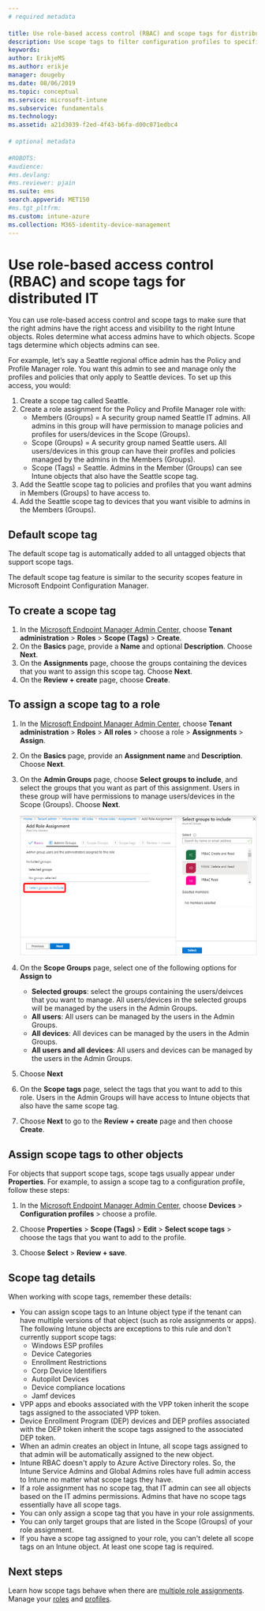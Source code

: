 ```yaml
---
# required metadata

title: Use role-based access control (RBAC) and scope tags for distributed IT in Intune | Microsoft Docs
description: Use scope tags to filter configuration profiles to specific roles.
keywords:
author: ErikjeMS
ms.author: erikje
manager: dougeby
ms.date: 08/06/2019
ms.topic: conceptual
ms.service: microsoft-intune
ms.subservice: fundamentals
ms.technology:
ms.assetid: a21d3039-f2ed-4f43-b6fa-d00c071edbc4

# optional metadata

#ROBOTS:
#audience:
#ms.devlang:
#ms.reviewer: pjain
ms.suite: ems
search.appverid: MET150
#ms.tgt_pltfrm:
ms.custom: intune-azure
ms.collection: M365-identity-device-management
---
```


# Use role-based access control (RBAC) and scope tags for distributed IT

You can use role-based access control and scope tags to make sure that the right admins have the right access and visibility to the right Intune objects. Roles determine what access admins have to which objects. Scope tags determine which objects admins can see.

For example, let’s say a Seattle regional office admin has the Policy and Profile Manager role. You want this admin to see and manage only the profiles and policies that only apply to Seattle devices. To set up this access, you would:

1. Create a scope tag called Seattle.
2. Create a role assignment for the Policy and Profile Manager role with: 
    - Members (Groups) = A security group named Seattle IT admins. All admins in this group will have  permission to manage policies and profiles for users/devices in the Scope (Groups).
    - Scope (Groups) = A security group named Seattle users. All users/devices in this group can have their profiles and policies managed by the admins in the Members (Groups). 
    - Scope (Tags) = Seattle. Admins in the Member (Groups) can see Intune objects that also have the Seattle scope tag.
3. Add the Seattle scope tag to policies and profiles that you want admins in Members (Groups) to have access to.
4. Add the Seattle scope tag to devices that you want visible to admins in the Members (Groups). 

## Default scope tag
The default scope tag is automatically added to all untagged objects that support scope tags.

The default scope tag feature is similar to the security scopes feature in Microsoft Endpoint Configuration Manager. 

## To create a scope tag

1. In the [Microsoft Endpoint Manager Admin Center](https://go.microsoft.com/fwlink/?linkid=2109431), choose **Tenant administration** > **Roles** > **Scope (Tags)** > **Create**.
2. On the **Basics** page, provide a **Name** and optional **Description**. Choose **Next**.
3. On the **Assignments** page, choose the groups containing the devices that you want to assign this scope tag. Choose **Next**.
4. On the **Review + create** page, choose **Create**.

## To assign a scope tag to a role

1. In the [Microsoft Endpoint Manager Admin Center](https://go.microsoft.com/fwlink/?linkid=2109431), choose **Tenant administration** > **Roles** > **All roles** > choose a role > **Assignments** > **Assign**.
2. On the **Basics** page, provide an **Assignment name** and **Description**. Choose **Next**.
3. On the **Admin Groups** page, choose **Select groups to include**, and select the groups that you want as part of this assignment. Users in these group will have permissions to manage users/devices in the Scope (Groups). Choose **Next**.

    ![Screenshot of select member groups.](./media/scope-tags/select-member-groups.png)

4. On the **Scope Groups** page, select one of the following options for **Assign to**
    - **Selected groups**: select the groups containing the users/deivces that you want to manage. All users/devices in the selected groups will be managed by the users in the Admin Groups.
    - **All users**: All users can be managed by the users in the Admin Groups.
    - **All devices**: All devices can be managed by the users in the Admin Groups.
    - **All users and all devices**: All users and devices can be managed by the users in the Admin Groups.

5. Choose **Next**
6. On the **Scope tags** page, select the tags that you want to add to this role. Users in the Admin Groups will have access to Intune objects that also have the same scope tag.
7. Choose **Next** to go to the **Review + create** page and then choose **Create**.

## Assign scope tags to other objects

For objects that support scope tags, scope tags usually appear under **Properties**. For example, to assign a scope tag to a configuration profile, follow these steps:

1. In the [Microsoft Endpoint Manager Admin Center](https://go.microsoft.com/fwlink/?linkid=2109431), choose **Devices** > **Configuration profiles** > choose a profile.

2. Choose **Properties** > **Scope (Tags)** > **Edit** > **Select scope tags** > choose the tags that you want to add to the profile.
4. Choose **Select** > **Review + save**.

## Scope tag details
When working with scope tags, remember these details: 

- You can assign scope tags to an Intune object type if the tenant can have multiple versions of that object (such as role assignments or apps).
  The following Intune objects are exceptions to this rule and don't currently support scope tags:
    - Windows ESP profiles
    - Device Categories
    - Enrollment Restrictions
    - Corp Device Identifiers
    - Autopilot Devices
    - Device compliance locations
    - Jamf devices
- VPP apps and ebooks associated with the VPP token inherit the scope tags assigned to the associated VPP token.
- Device Enrollment Program (DEP) devices and DEP profiles associated with the DEP token inherit the scope tags assigned to the associated DEP token.
- When an admin creates an object in Intune, all scope tags assigned to that admin will be automatically assigned to the new object.
- Intune RBAC doesn't apply to Azure Active Directory roles. So, the Intune Service Admins and Global Admins roles have full admin access to Intune no matter what scope tags they have.
- If a role assignment has no scope tag, that IT admin can see all objects based on the IT admins permissions. Admins that have no scope tags essentially have all scope tags.
- You can only assign a scope tag that you have in your role assignments.
- You can only target groups that are listed in the Scope (Groups) of your role assignment.
- If you have a scope tag assigned to your role, you can't delete all scope tags on an Intune object. At least one scope tag is required.

## Next steps

Learn how scope tags behave when there are [multiple role assignments](role-based-access-control.md#multiple-role-assignments).
Manage your [roles](role-based-access-control.md) and [profiles](../intune/configuration/device-profile-assign.md).


